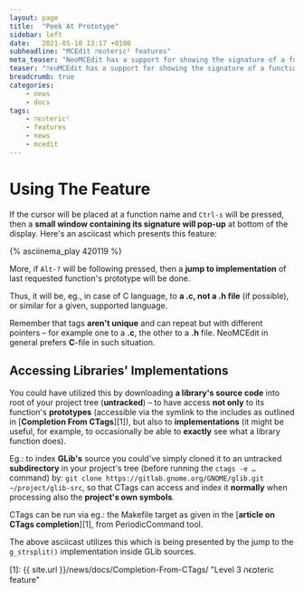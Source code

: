 ```yaml
---
layout: page
title:  "Peek At Prototype"
sidebar: left
date:   2021-05-10 13:17 +0100
subheadline: "MCEdit הϵѻteric² features"
meta_teaser: "NeoMCEdit has a support for showing the signature of a function under the pointer, in a small window appearing at bottom of display."
teaser: "הϵѻMCEdit has a support for showing the signature of a function under the pointer, in a small window appearing at bottom of display."
breadcrumb: true
categories: 
    - news
    - docs
tags:
    - הϵѻteric²
    - features
    - news
    - mcedit
---
```



# Using The Feature

If the cursor will be placed at a function name and `Ctrl-s`
will be pressed, then a **small window containing its signature
will pop-up** at bottom of the display. Here's an asciicast which
presents this feature: 

{% asciinema_play 420119 %}

More, if `Alt-?` will be following pressed, then a **jump to
implementation** of last requested function's prototype will be
done. 

Thus, it will be, eg., in case of C language, to **a .c, not a .h
file** (if possible), or similar for a given, supported language.

Remember that tags **aren't unique** and can repeat but with
different pointers – for example one to a **.c**, the other to a
**.h** file. NeoMCEdit in general prefers **C**-file in such
situation.

## Accessing Libraries' Implementations

You could have utilized this by downloading **a library's source
code** into root of your project tree (**untracked**) – to have
access **not only** to its function's **prototypes** (accessible
via the symlink to the includes as outlined in  [**Completion From
CTags**][1]), but also to **implementations** (it
might be useful, for example, to occasionally be able to
**exactly** see what a library function does). 

Eg.: to index **GLib's** source you could've simply cloned it to
an untracked **subdirectory** in your project's tree (before
running the `ctags -e …` command) by: `git clone
https://gitlab.gnome.org/GNOME/glib.git ~/project/glib-src`, so
that CTags can access and index it **normally** when   processing
also the **project's own symbols**.

CTags can be run via eg.: the Makefile target as given in the
[**article on CTags completion**][1], from PeriodicCommand tool. 

The above asciicast utilizes this which is being presented by the
jump to the `g_strsplit()` implementation inside GLib sources.

 [1]: {{ site.url }}/news/docs/Completion-From-CTags/ "Level 3 הϵѻteric feature"
